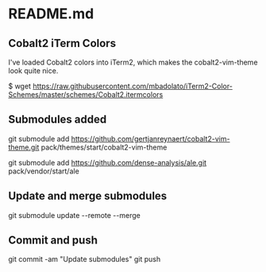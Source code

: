 # README.md

## Cobalt2 iTerm Colors
I've loaded Cobalt2 colors into iTerm2, which makes the cobalt2-vim-theme look quite nice.

$ wget https://raw.githubusercontent.com/mbadolato/iTerm2-Color-Schemes/master/schemes/Cobalt2.itermcolors

## Submodules added

git submodule add https://github.com/gertjanreynaert/cobalt2-vim-theme.git pack/themes/start/cobalt2-vim-theme

git submodule add https://github.com/dense-analysis/ale.git pack/vendor/start/ale

## Update and merge submodules
git submodule update --remote --merge

## Commit and push
git commit -am "Update submodules"
git push
